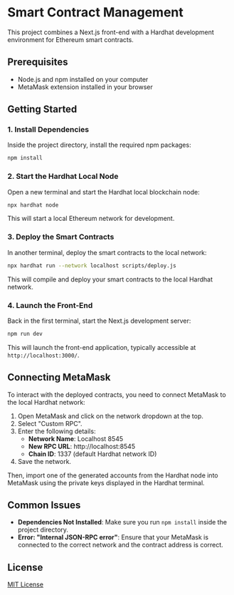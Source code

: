 # Smart Contract Management

This project combines a Next.js front-end with a Hardhat development environment for Ethereum smart contracts.

## Prerequisites

- Node.js and npm installed on your computer
- MetaMask extension installed in your browser

## Getting Started

### 1. Install Dependencies

Inside the project directory, install the required npm packages:

```bash
npm install
```

### 2. Start the Hardhat Local Node

Open a new terminal and start the Hardhat local blockchain node:

```bash
npx hardhat node
```

This will start a local Ethereum network for development.

### 3. Deploy the Smart Contracts

In another terminal, deploy the smart contracts to the local network:

```bash
npx hardhat run --network localhost scripts/deploy.js
```

This will compile and deploy your smart contracts to the local Hardhat network.

### 4. Launch the Front-End

Back in the first terminal, start the Next.js development server:

```bash
npm run dev
```

This will launch the front-end application, typically accessible at `http://localhost:3000/`.

## Connecting MetaMask

To interact with the deployed contracts, you need to connect MetaMask to the local Hardhat network:

1. Open MetaMask and click on the network dropdown at the top.
2. Select "Custom RPC".
3. Enter the following details:
    - **Network Name**: Localhost 8545
    - **New RPC URL**: http://localhost:8545
    - **Chain ID**: 1337 (default Hardhat network ID)
4. Save the network.

Then, import one of the generated accounts from the Hardhat node into MetaMask using the private keys displayed in the Hardhat terminal.

## Common Issues

- **Dependencies Not Installed**: Make sure you run `npm install` inside the project directory.
- **Error: "Internal JSON-RPC error"**: Ensure that your MetaMask is connected to the correct network and the contract address is correct.

## License

[MIT License](./LICENSE)
